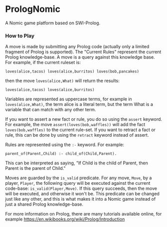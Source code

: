 # PrologNomic

A Nomic game platform based on SWI-Prolog.

### How to Play
A move is made by submitting any Prolog code (actually only a limited fragment of Prolog is supported). The "Current Rules" represent the current Prolog knowledge-base. A move is a query against this knowledge base. For example, if the current ruleset is:

`loves(alice,tacos)
loves(alice,burritos)
loves(bob,pancakes)
`

then the move `loves(alice,What)` will return the results:

`
loves(alice,tacos)
loves(alice,burritos)
`

Variables are represented as uppercase terms, for example in `loves(alice,What)`, the term alice is a literal term, but the term What is a variable that can match with any other term.

If you want to assert a new fact or rule, you do so using the `assert` keyword. For example, the move `assert(loves(bob,waffles))` will add the fact `loves(bob,waffles)` to the current rule-set. If you want to retract a fact or rule, this can be done by using the `retract` keyword instead of assert.

Rules are represented using the `:-` keyword. For example:

`parent_of(Parent,Child) :- child_of(Child,Parent).`

This can be interpreted as saying, "If Child is the child of Parent, then Parent is the parent of Child."

Moves are guarded by the `is_valid` predicate. For any move, `Move`, by a player, `Player`, the following query will be executed against the current code-base: `is_valid(Player,Move)`. If this query succeeds, then the move will be executed, and otherwise it won't be. This predicate can be changed just like any other, and this is what makes it into a Nomic game instead of just a shared Prolog knowledge-base.

For more information on Prolog, there are many tutorials available online, for example https://en.wikibooks.org/wiki/Prolog/Introduction 
